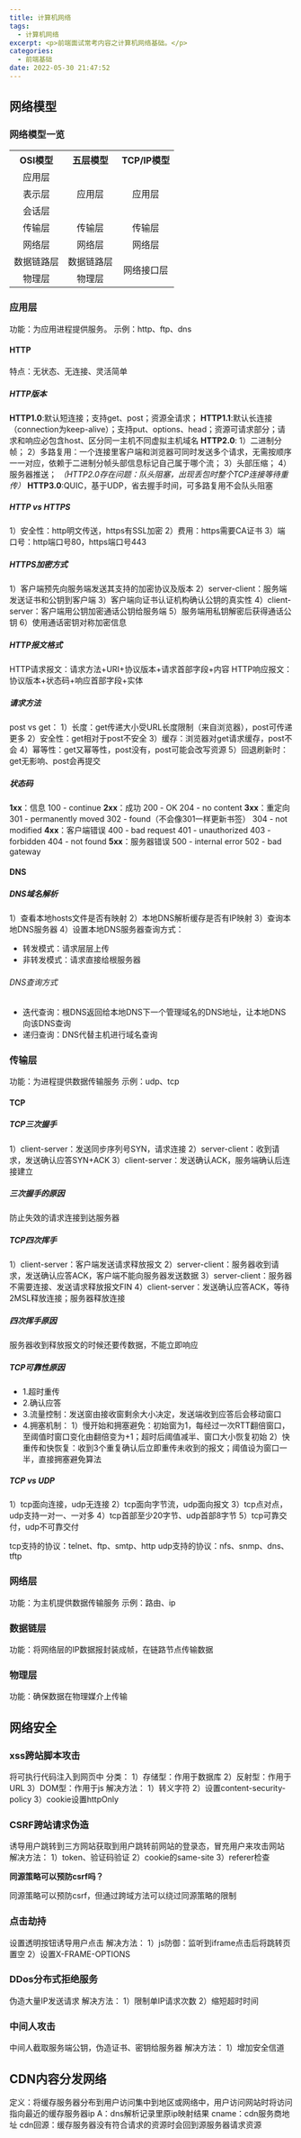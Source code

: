 ```yaml
---
title: 计算机网络
tags:
  - 计算机网络
excerpt: <p>前端面试常考内容之计算机网络基础。</p>
categories:
  - 前端基础
date: 2022-05-30 21:47:52
---
```

<!-- toc -->

## 网络模型
### 网络模型一览
<table style="text-align:center;">
    <tr> 
    	<th>OSI模型</th>
      <th>五层模型</th>
    	<th>TCP/IP模型</th>
   </tr>
   <tr> 
      <td>应用层</td>
   		<td rowspan="3">应用层</td>
   		<td rowspan="3">应用层</td>
   </tr>
   <tr> 
      <td>表示层</td>
   </tr>
   <tr> 
      <td>会话层</td>
   </tr>
   <tr> 
      <td>传输层</td>
   		<td>传输层</td>
   		<td>传输层</td>
   </tr>
   <tr> 
      <td>网络层</td>
   		<td>网络层</td>
   		<td>网络层</td>
   </tr>
   <tr> 
      <td>数据链路层</td>
   		<td>数据链路层</td>
   		<td rowspan="2">网络接口层</td>
   </tr>
    <tr> 
      <td>物理层</td>
   		<td>物理层</td>
   </tr>
</table>

### 应用层
功能：为应用进程提供服务。
示例：http、ftp、dns
#### HTTP
特点：无状态、无连接、灵活简单
##### HTTP版本
**HTTP1.0**:默认短连接；支持get、post；资源全请求；
**HTTP1.1**:默认长连接（connection为keep-alive）；支持put、options、head；资源可请求部分；请求和响应必包含host、区分同一主机不同虚拟主机域名
**HTTP2.0**:
1）二进制分帧；
2）多路复用：一个连接里客户端和浏览器可同时发送多个请求，无需按顺序一一对应，依赖于二进制分帧头部信息标记自己属于哪个流；
3）头部压缩；
4）服务器推送；
*（HTTP2.0存在问题：队头阻塞，出现丢包时整个TCP连接等待重传）*
**HTTP3.0**:QUIC，基于UDP，省去握手时间，可多路复用不会队头阻塞
##### HTTP vs HTTPS
1）安全性：http明文传送，https有SSL加密
2）费用：https需要CA证书
3）端口号：http端口号80，https端口号443
##### HTTPS加密方式
1）客户端预先向服务端发送其支持的加密协议及版本
2）server-client：服务端发送证书和公钥到客户端
3）客户端向证书认证机构确认公钥的真实性
4）client-server：客户端用公钥加密通话公钥给服务端
5）服务端用私钥解密后获得通话公钥
6）使用通话密钥对称加密信息

##### HTTP报文格式
HTTP请求报文：请求方法+URI+协议版本+请求首部字段+内容
HTTP响应报文：协议版本+状态码+响应首部字段+实体
##### 请求方法
post vs get：
1）长度：get传递大小受URL长度限制（来自浏览器），post可传递更多
2）安全性：get相对于post不安全
3）缓存：浏览器对get请求缓存，post不会
4）幂等性：get又幂等性，post没有，post可能会改写资源
5）回退刷新时：get无影响、post会再提交
##### 状态码
**1xx**：信息
100 - continue
**2xx**：成功
200 - OK
204 - no content
**3xx**：重定向
301 - permanently moved
302 - found（不会像301一样更新书签）
304 - not modified
**4xx**：客户端错误
400 - bad request
401 - unauthorized
403 - forbidden
404 - not found
**5xx**：服务器错误
500 - internal error
502 - bad gateway
#### DNS
##### DNS域名解析
1）查看本地hosts文件是否有映射
2）本地DNS解析缓存是否有IP映射
3）查询本地DNS服务器
4）设置本地DNS服务器查询方式：
- 转发模式：请求层层上传
- 非转发模式：请求直接给根服务器
###### DNS查询方式
- 迭代查询：根DNS返回给本地DNS下一个管理域名的DNS地址，让本地DNS向该DNS查询
- 递归查询：DNS代替主机进行域名查询
### 传输层
功能：为进程提供数据传输服务
示例：udp、tcp
#### TCP
##### TCP三次握手
1）client-server：发送同步序列号SYN，请求连接
2）server-client：收到请求，发送确认应答SYN+ACK
3）client-server：发送确认ACK，服务端确认后连接建立
##### 三次握手的原因
防止失效的请求连接到达服务器
##### TCP四次挥手
1）client-server：客户端发送请求释放报文
2）server-client：服务器收到请求，发送确认应答ACK，客户端不能向服务器发送数据
3）server-client：服务器不需要连接、发送请求释放报文FIN
4）client-server：发送确认应答ACK，等待2MSL释放连接；服务器释放连接
##### 四次挥手原因
服务器收到释放报文的时候还要传数据，不能立即响应
##### TCP可靠性原因
- 1.超时重传
- 2.确认应答
- 3.流量控制：发送窗由接收窗剩余大小决定，发送端收到应答后会移动窗口
- 4.拥塞机制：
1）慢开始和拥塞避免：初始窗为1，每经过一次RTT翻倍窗口，至阈值时窗口变化由翻倍变为+1；超时后阈值减半、窗口大小恢复初始
2）快重传和快恢复：收到3个重复确认后立即重传未收到的报文；阈值设为窗口一半，直接拥塞避免算法

##### TCP vs UDP
1）tcp面向连接，udp无连接
2）tcp面向字节流，udp面向报文
3）tcp点对点，udp支持一对一、一对多
4）tcp首部至少20字节、udp首部8字节
5）tcp可靠交付，udp不可靠交付

tcp支持的协议：telnet、ftp、smtp、http
udp支持的协议：nfs、snmp、dns、tftp
### 网络层
功能：为主机提供数据传输服务
示例：路由、ip
### 数据链层
功能：将网络层的IP数据报封装成帧，在链路节点传输数据
### 物理层
功能：确保数据在物理媒介上传输
## 网络安全
### xss跨站脚本攻击
将可执行代码注入到网页中
分类：
1）存储型：作用于数据库
2）反射型：作用于URL
3）DOM型：作用于js
解决方法：
1）转义字符
2）设置content-security-policy
3）cookie设置httpOnly
### CSRF跨站请求伪造
诱导用户跳转到三方网站获取到用户跳转前网站的登录态，冒充用户来攻击网站
解决方法：
1）token、验证码验证
2）cookie的same-site
3）referer检查

**同源策略可以预防csrf吗？**

同源策略可以预防csrf，但通过跨域方法可以绕过同源策略的限制
### 点击劫持
设置透明按钮诱导用户点击
解决方法：
1）js防御：监听到iframe点击后将跳转页置空
2）设置X-FRAME-OPTIONS
### DDos分布式拒绝服务
伪造大量IP发送请求
解决方法：
1）限制单IP请求次数
2）缩短超时时间
### 中间人攻击
中间人截取服务端公钥，伪造证书、密钥给服务器
解决方法：
1）增加安全信道

## CDN内容分发网络
定义：将缓存服务器分布到用户访问集中到地区或网络中，用户访问网站时将访问指向最近的缓存服务器ip 
A：dns解析记录里原ip映射结果   cname：cdn服务商地址
cdn回源：缓存服务器没有符合请求的资源时会回到源服务器请求资源
